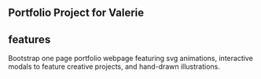## Portfolio Project for Valerie

## features
Bootstrap one page portfolio webpage featuring svg animations, interactive modals to feature creative projects, and hand-drawn illustrations. 
